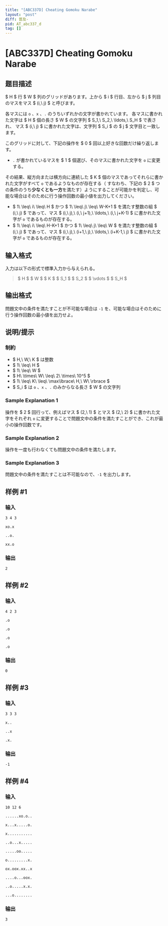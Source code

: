 ```yaml
---
title: "[ABC337D] Cheating Gomoku Narabe"
layout: "post"
diff: 普及-
pid: AT_abc337_d
tag: []
---
```


# [ABC337D] Cheating Gomoku Narabe

## 题目描述

[problemUrl]: https://atcoder.jp/contests/abc337/tasks/abc337_d

$ H $ 行 $ W $ 列のグリッドがあります。上から $ i $ 行目、左から $ j $ 列目のマスをマス $ (i,\ j) $ と呼びます。

各マスには `o` 、`x` 、`.` のうちいずれかの文字が書かれています。 各マスに書かれた文字は $ H $ 個の長さ $ W $ の文字列 $ S_1,\ S_2,\ \ldots,\ S_H $ で表され、 マス $ (i,\ j) $ に書かれた文字は、文字列 $ S_i $ の $ j $ 文字目と一致します。

このグリッドに対して、下記の操作を $ 0 $ 回以上好きな回数だけ繰り返します。

- `.` が書かれているマスを $ 1 $ 個選び、そのマスに書かれた文字を `o` に変更する。
 
その結果、縦方向または横方向に連続した $ K $ 個のマスであってそれらに書かれた文字がすべて `o` であるようなものが存在する（ すなわち、下記の $ 2 $ つの条件のうち**少なくとも一方**を満たす）ようにすることが可能かを判定し、可能な場合はそのために行う操作回数の最小値を出力してください。

- $ 1\ \leq\ i\ \leq\ H $ かつ $ 1\ \leq\ j\ \leq\ W-K+1 $ を満たす整数の組 $ (i,\ j) $ であって、マス $ (i,\ j),\ (i,\ j+1),\ \ldots,\ (i,\ j+K-1) $ に書かれた文字が `o` であるものが存在する。
- $ 1\ \leq\ i\ \leq\ H-K+1 $ かつ $ 1\ \leq\ j\ \leq\ W $ を満たす整数の組 $ (i,\ j) $ であって、マス $ (i,\ j),\ (i+1,\ j),\ \ldots,\ (i+K-1,\ j) $ に書かれた文字が `o` であるものが存在する。

## 输入格式

入力は以下の形式で標準入力から与えられる。

> $ H $ $ W $ $ K $ $ S_1 $ $ S_2 $ $ \vdots $ $ S_H $

## 输出格式

問題文中の条件を満たすことが不可能な場合は `-1` を、可能な場合はそのために行う操作回数の最小値を出力せよ。

## 说明/提示

### 制約

- $ H,\ W,\ K $ は整数
- $ 1\ \leq\ H $
- $ 1\ \leq\ W $
- $ H\ \times\ W\ \leq\ 2\ \times\ 10^5 $
- $ 1\ \leq\ K\ \leq\ \max\lbrace\ H,\ W\ \rbrace $
- $ S_i $ は `o` 、`x` 、`.` のみからなる長さ $ W $ の文字列
 
### Sample Explanation 1

操作を $ 2 $ 回行って、例えばマス $ (2,\ 1) $ とマス $ (2,\ 2) $ に書かれた文字をそれぞれ `o` に変更することで問題文中の条件を満たすことができ、これが最小の操作回数です。

### Sample Explanation 2

操作を一度も行わなくても問題文中の条件を満たします。

### Sample Explanation 3

問題文中の条件を満たすことは不可能なので、`-1` を出力します。

## 样例 #1

### 输入

```
3 4 3
xo.x
..o.
xx.o
```

### 输出

```
2
```

## 样例 #2

### 输入

```
4 2 3
.o
.o
.o
.o
```

### 输出

```
0
```

## 样例 #3

### 输入

```
3 3 3
x..
..x
.x.
```

### 输出

```
-1
```

## 样例 #4

### 输入

```
10 12 6
......xo.o..
x...x.....o.
x...........
..o...x.....
.....oo.....
o.........x.
ox.oox.xx..x
....o...oox.
..o.....x.x.
...o........
```

### 输出

```
3
```

